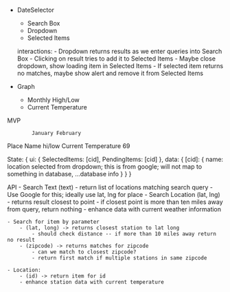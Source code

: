 - DateSelector
    - Search Box
    - Dropdown
    - Selected Items

    interactions:
        - Dropdown returns results as we enter queries into Search Box
        - Clicking on result tries to add it to Selected Items
            - Maybe close dropdown, show loading item in Selected Items
            - If selected item returns no matches, maybe show alert and remove it from Selected Items

- Graph
    - Monthly High/Low
    - Current Temperature

MVP

            January February
Place Name    hi/low
Current Temperature  69

State: {
    ui: {
        SelectedItems: [cid],
        PendingItems: [cid]
    },
    data: {
        [cid]: {
            name: location selected from dropdown; this is from google; will not map to something in database,
            ...database info
        }
    }
}

API
    - Search Text (text)
        - return list of locations matching search query
        - Use Google for this; ideally use lat, lng for place
    - Search Location (lat, lng)
        - returns result closest to point
        - if closest point is more than ten miles away from query, return nothing
        - enhance data with current weather information


    - Search for item by parameter
        - (lat, long) -> returns closest station to lat long
            - should check distance -- if more than 10 miles away return no result
        - (zipcode) -> returns matches for zipcode
            - can we match to closest zipcode?
            - return first match if multiple stations in same zipcode

    - Location:
        - (id) -> return item for id
        - enhance station data with current temperature
